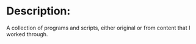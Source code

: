 # Description: 
A collection of programs and scripts, either original or from content that I worked through.
